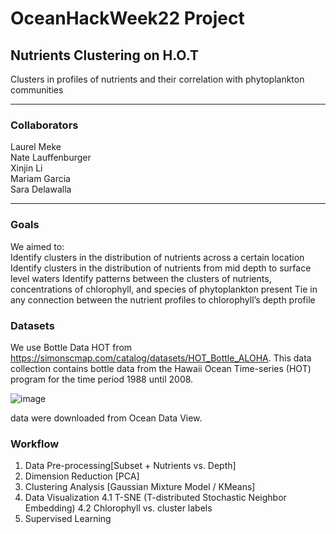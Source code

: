# OceanHackWeek22 Project
## Nutrients Clustering on H.O.T
Clusters in profiles of nutrients and their correlation with phytoplankton communities

---
### Collaborators

Laurel Meke  
Nate Lauffenburger  
Xinjin Li  
Mariam Garcia  
Sara Delawalla  

---
### Goals

We aimed to:  
Identify clusters in the distribution of nutrients across a certain location 
Identify clusters in the distribution of nutrients from mid depth to surface level waters 
Identify patterns between the clusters of nutrients, concentrations of chlorophyll, and species of phytoplankton present 
Tie in any connection between the nutrient profiles to chlorophyll’s depth profile 

### Datasets

We use Bottle Data HOT from https://simonscmap.com/catalog/datasets/HOT_Bottle_ALOHA. This data collection contains bottle data from the Hawaii Ocean
Time-series (HOT) program for the time period 1988 until 2008.

![image](https://user-images.githubusercontent.com/73109234/185674008-c4ff834c-a9fb-4f21-8d78-026efb698208.png)

data were downloaded from Ocean Data View. 

### Workflow

1. Data Pre-processing[Subset + Nutrients vs. Depth] 
2. Dimension Reduction [PCA] 
3. Clustering Analysis [Gaussian Mixture Model / KMeans] 
4. Data Visualization 
4.1 T-SNE (T-distributed Stochastic Neighbor Embedding) 
4.2 Chlorophyll vs. cluster labels 
5. Supervised Learning 


